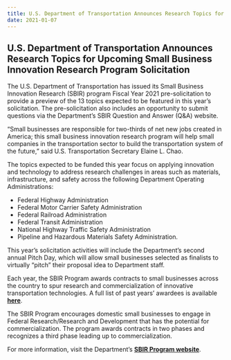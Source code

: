 ```yaml
---
title: U.S. Department of Transportation Announces Research Topics for Upcoming Small Business Innovation Research Program Solicitation
date: 2021-01-07
---
```


## U.S. Department of Transportation Announces Research Topics for Upcoming Small Business Innovation Research Program Solicitation

The U.S. Department of Transportation has issued its Small Business Innovation Research (SBIR) program Fiscal Year 2021 pre-solicitation to provide a preview of the 13 topics expected to be featured in this year’s solicitation. The pre-solicitation also includes an opportunity to submit questions via the Department’s SBIR Question and Answer (Q&A) website.

“Small businesses are responsible for two-thirds of net new jobs created in America; this small business innovation research program will help small companies in the transportation sector to build the transportation system of the future,” said U.S. Transportation Secretary Elaine L. Chao.

The topics expected to be funded this year focus on applying innovation and technology to address research challenges in areas such as materials, infrastructure, and safety across the following Department Operating Administrations:

-   Federal Highway Administration
-   Federal Motor Carrier Safety Administration
-   Federal Railroad Administration
-   Federal Transit Administration
-   National Highway Traffic Safety Administration
-   Pipeline and Hazardous Materials Safety Administration.

This year’s solicitation activities will include the Department’s second annual Pitch Day, which will allow small businesses selected as finalists to virtually “pitch” their proposal idea to Department staff.

Each year, the SBIR Program awards contracts to small businesses across the country to spur research and commercialization of innovative transportation technologies. A full list of past years’ awardees is available [**here**](https://www.volpe.dot.gov/work-with-us/small-business-innovation-research/past-solicitations-and-awards).

The SBIR Program encourages domestic small businesses to engage in Federal Research/Research and Development that has the potential for commercialization. The program awards contracts in two phases and recognizes a third phase leading up to commercialization.

For more information, visit the Department’s [**SBIR Program website**](https://www.volpe.dot.gov/work-with-us/small-business-innovation-research).

